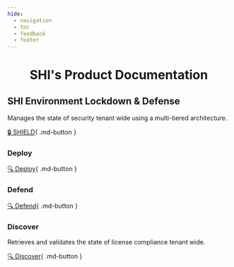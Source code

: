 ```yaml
---
hide:
  - navigation
  - toc
  - feedback
  - footer
---
```


<h1 align="center">SHI's Product Documentation</h1>

## SHI Environment Lockdown & Defense

Manages the state of security tenant wide using a multi-tiered architecture.

[:lock: SHIELD](SHIELD/index.md){ .md-button }

### Deploy

[:mag: Deploy](SHIELD/Prerequisites.md){ .md-button }

### Defend

[:mag: Defend](SHIELD/Defend/Usage-Guide.md){ .md-button }

### Discover

Retrieves and validates the state of license compliance tenant wide.

[:mag: Discover](SHIELD/Discover/index.md){ .md-button }
